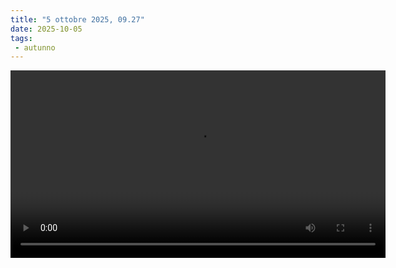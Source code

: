 ```yaml
---
title: "5 ottobre 2025, 09.27"
date: 2025-10-05
tags:
 - autunno
---
```


<video controls width="600">
  <source src="/video/202510050927.mp4" type="video/mp4">
  Il tuo browser non supporta il tag video.
</video>



 



